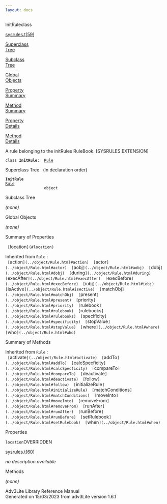 ```yaml
---
layout: docs
---
```

<span class="title">InitRule</span><span class="type">class</span>

[sysrules.t](../file/sysrules.t.html)\[[59](../source/sysrules.t.html#59)\]

[Superclass  
Tree](#_SuperClassTree_)

[Subclass  
Tree](#_SubClassTree_)

[Global  
Objects](#_ObjectSummary_)

[Property  
Summary](#_PropSummary_)

[Method  
Summary](#_MethodSummary_)

[Property  
Details](#_Properties_)

[Method  
Details](#_Methods_)

<div class="fdesc">

A rule belonging to the initRules RuleBook. \[SYSRULES EXTENSION\]

`class `**`InitRule`**` :   `[`Rule`](../object/Rule.html)

</div>

<span id="_SuperClassTree_"></span>

<div class="mjhd">

<span class="hdln">Superclass Tree</span>   (in declaration order)

</div>

**`InitRule`**  
[`Rule`](../object/Rule.html)  
`                 object`  
<span id="_SubClassTree_"></span>

<div class="mjhd">

<span class="hdln">Subclass Tree</span>  

</div>

*(none)* <span id="_ObjectSummary_"></span>

<div class="mjhd">

<span class="hdln">Global Objects</span>  

</div>

*(none)* <span id="_PropSummary_"></span>

<div class="mjhd">

<span class="hdln">Summary of Properties</span>  

</div>

` [`location`](#location)  `

Inherited from `Rule` :  
` [`action`](../object/Rule.html#action)  [`actor`](../object/Rule.html#actor)  [`aobj`](../object/Rule.html#aobj)  [`dobj`](../object/Rule.html#dobj)  [`during`](../object/Rule.html#during)  [`execAfter`](../object/Rule.html#execAfter)  [`execBefore`](../object/Rule.html#execBefore)  [`iobj`](../object/Rule.html#iobj)  [`isActive`](../object/Rule.html#isActive)  [`matchObj`](../object/Rule.html#matchObj)  [`present`](../object/Rule.html#present)  [`priority`](../object/Rule.html#priority)  [`rulebook`](../object/Rule.html#rulebook)  [`rulebooks`](../object/Rule.html#rulebooks)  [`specificity`](../object/Rule.html#specificity)  [`stopValue`](../object/Rule.html#stopValue)  [`where`](../object/Rule.html#where)  [`who`](../object/Rule.html#who)  `

<span id="_MethodSummary_"></span>

<div class="mjhd">

<span class="hdln">Summary of Methods</span>  

</div>



Inherited from `Rule` :  
` [`activate`](../object/Rule.html#activate)  [`addTo`](../object/Rule.html#addTo)  [`calcSpecficity`](../object/Rule.html#calcSpecficity)  [`compareTo`](../object/Rule.html#compareTo)  [`deactivate`](../object/Rule.html#deactivate)  [`follow`](../object/Rule.html#follow)  [`initializeRule`](../object/Rule.html#initializeRule)  [`matchConditions`](../object/Rule.html#matchConditions)  [`moveInto`](../object/Rule.html#moveInto)  [`removeFrom`](../object/Rule.html#removeFrom)  [`runAfter`](../object/Rule.html#runAfter)  [`runBefore`](../object/Rule.html#runBefore)  [`setRulebook`](../object/Rule.html#setRulebook)  [`when`](../object/Rule.html#when)  `

<span id="_Properties_"></span>

<div class="mjhd">

<span class="hdln">Properties</span>  

</div>

<span id="location"></span>

`location`<span class="rem">OVERRIDDEN</span>

[sysrules.t](../file/sysrules.t.html)\[[60](../source/sysrules.t.html#60)\]

<div class="desc">

*no description available*

</div>

<span id="_Methods_"></span>

<div class="mjhd">

<span class="hdln">Methods</span>  

</div>

*(none)*

<div class="ftr">

Adv3Lite Library Reference Manual  
Generated on 15/03/2023 from adv3Lite version 1.6.1

</div>
